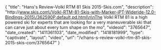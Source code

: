 {
    "title": "Hans's Review-Volkl RTM 81 Skis 2015-Skis.com",
    "description": "http:\/\/www.skis.com\/Volkl-RTM-81-Skis-with-Marker-iPT-Wideride-12.0-Bindings-2015\/362590P,default,pd.html\n\nThe Volkl RTM 81 is a high powered ski for experts that are looking for a very maneuverable ski that can carve just about every turn shape on the mo",
    "videoid": "3765647",
    "date_created": "1411361103",
    "date_modified": "1418181999",
    "type": "captivate",
    "layout": "video",
    "url": "\/v\/hans-s-review-volkl-rtm-81-skis-2015-skis-com\/3765647"
}